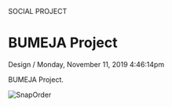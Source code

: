<p class="type">SOCIAL PROJECT</p>

# BUMEJA Project

<p class="meta">Design  /  Monday, November 11, 2019 4:46:14pm</p>

BUMEJA Project.

![SnapOrder](https://farooq-agent.web.app/assets/images/works/large/bumeja.jpg)
